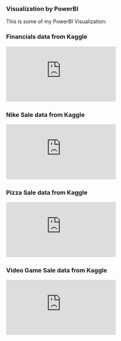 ### Visualization by PowerBI
This is some of my PowerBI Visualization:
### Financials data from Kaggle
![](https://github.com/ThanhAn125/PowerBI_PDF/blob/main/Financials.pdf)
### Nike Sale data from Kaggle
![](https://github.com/ThanhAn125/PowerBI_PDF/blob/main/Nike.pdf)
### Pizza Sale data from Kaggle
![](https://github.com/ThanhAn125/PowerBI_PDF/blob/main/PizzaSale.pdf)
### Video Game Sale data from Kaggle
![](https://github.com/ThanhAn125/PowerBI_PDF/blob/main/Video%20Game%20Sale.pdf)
